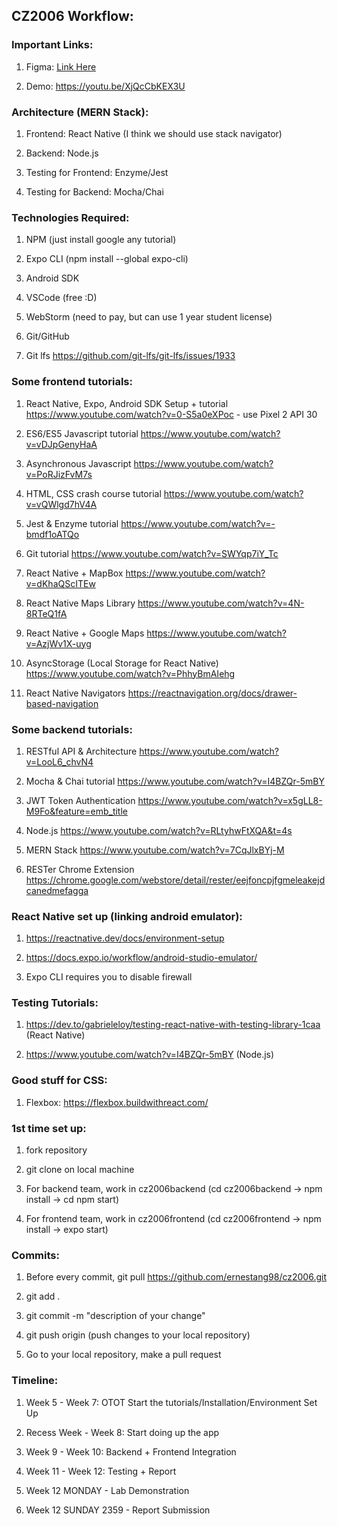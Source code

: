 ## CZ2006 Workflow:

### Important Links:

1. Figma: [Link Here](https://www.figma.com/file/EtrXjcbUW2vFTMNQ2PdTJ4/CZ2006-UI-Design?node-id=14%3A4)

2. Demo: https://youtu.be/XjQcCbKEX3U

### Architecture (MERN Stack):

1. Frontend: React Native (I think we should use stack navigator)

2. Backend: Node.js

3. Testing for Frontend: Enzyme/Jest

4. Testing for Backend: Mocha/Chai

### Technologies Required:

1. NPM (just install google any tutorial)

2. Expo CLI (npm install --global expo-cli)

3. Android SDK

4. VSCode (free :D) 

5. WebStorm (need to pay, but can use 1 year student license)

6. Git/GitHub

7. Git lfs https://github.com/git-lfs/git-lfs/issues/1933

### Some frontend tutorials:

1. React Native, Expo, Android SDK Setup + tutorial https://www.youtube.com/watch?v=0-S5a0eXPoc - use Pixel 2 API 30

2. ES6/ES5 Javascript tutorial https://www.youtube.com/watch?v=vDJpGenyHaA

3. Asynchronous Javascript https://www.youtube.com/watch?v=PoRJizFvM7s

4. HTML, CSS crash course tutorial https://www.youtube.com/watch?v=vQWlgd7hV4A

5. Jest & Enzyme tutorial https://www.youtube.com/watch?v=-bmdf1oATQo

6. Git tutorial https://www.youtube.com/watch?v=SWYqp7iY_Tc

7. React Native + MapBox https://www.youtube.com/watch?v=dKhaQScITEw

8. React Native Maps Library https://www.youtube.com/watch?v=4N-8RTeQ1fA

9. React Native + Google Maps https://www.youtube.com/watch?v=AzjWv1X-uyg

10. AsyncStorage (Local Storage for React Native) https://www.youtube.com/watch?v=PhhyBmAIehg

11. React Native Navigators https://reactnavigation.org/docs/drawer-based-navigation

### Some backend tutorials:

1. RESTful API & Architecture https://www.youtube.com/watch?v=LooL6_chvN4

2. Mocha & Chai tutorial https://www.youtube.com/watch?v=I4BZQr-5mBY

3. JWT Token Authentication https://www.youtube.com/watch?v=x5gLL8-M9Fo&feature=emb_title

4. Node.js https://www.youtube.com/watch?v=RLtyhwFtXQA&t=4s

5. MERN Stack https://www.youtube.com/watch?v=7CqJlxBYj-M

6. RESTer Chrome Extension https://chrome.google.com/webstore/detail/rester/eejfoncpjfgmeleakejdcanedmefagga

### React Native set up (linking android emulator):

1. https://reactnative.dev/docs/environment-setup

2. https://docs.expo.io/workflow/android-studio-emulator/

3. Expo CLI requires you to disable firewall

### Testing Tutorials:

1. https://dev.to/gabrieleloy/testing-react-native-with-testing-library-1caa (React Native)

2. https://www.youtube.com/watch?v=I4BZQr-5mBY (Node.js)

### Good stuff for CSS:

1. Flexbox: https://flexbox.buildwithreact.com/

### 1st time set up:

1. fork repository

2. git clone on local machine

3. For backend team, work in cz2006backend (cd cz2006backend -> npm install -> cd npm start)

4. For frontend team, work in cz2006frontend (cd cz2006frontend -> npm install -> expo start)

### Commits:

1. Before every commit, git pull https://github.com/ernestang98/cz2006.git

2. git add .

3. git commit -m "description of your change"

4. git push origin (push changes to your local repository)

5. Go to your local repository, make a pull request

### Timeline:

1. Week 5 - Week 7: OTOT Start the tutorials/Installation/Environment Set Up

2. Recess Week - Week 8: Start doing up the app

3. Week 9 - Week 10: Backend + Frontend Integration

4. Week 11 - Week 12: Testing + Report

5. Week 12 MONDAY - Lab Demonstration

6. Week 12 SUNDAY 2359 - Report Submission
